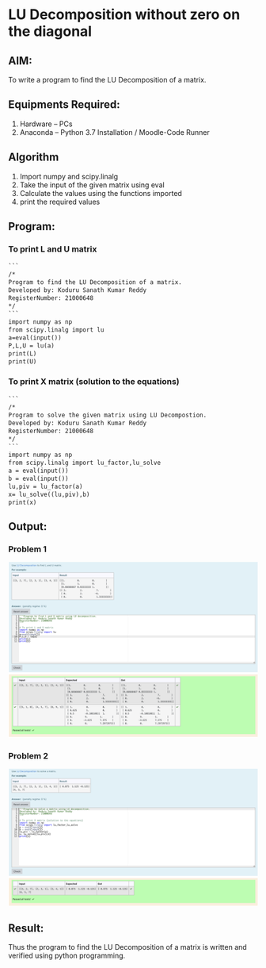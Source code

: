 # LU Decomposition without zero on the diagonal

## AIM:
To write a program to find the LU Decomposition of a matrix.

## Equipments Required:
1. Hardware – PCs
2. Anaconda – Python 3.7 Installation / Moodle-Code Runner

## Algorithm
1. Import numpy and scipy.linalg
2. Take the input of the given matrix using eval
3. Calculate the values using the functions imported
4. print the required values

## Program:

### To print L and U matrix
~~~
```
/*
Program to find the LU Decomposition of a matrix.
Developed by: Koduru Sanath Kumar Reddy
RegisterNumber: 21000648
*/
```
import numpy as np
from scipy.linalg import lu
a=eval(input())
P,L,U = lu(a)
print(L)
print(U)
~~~

### To print X matrix (solution to the equations)
~~~
```
/*
Program to solve the given matrix using LU Decompostion.
Developed by: Koduru Sanath Kumar Reddy
RegisterNumber: 21000648
*/
```
import numpy as np
from scipy.linalg import lu_factor,lu_solve
a = eval(input())
b = eval(input())
lu,piv = lu_factor(a)
x= lu_solve((lu,piv),b)
print(x)
~~~

## Output:
### Problem 1
![output1](p1.png)
### Problem 2
![output2](p2.png)


## Result:
Thus the program to find the LU Decomposition of a matrix is written and verified using python programming.


